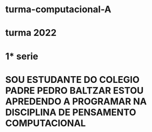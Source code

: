 # turma-computacional-A
# turma 2022
# 1* serie 
# SOU ESTUDANTE DO COLEGIO PADRE PEDRO BALTZAR ESTOU APREDENDO A PROGRAMAR NA DISCIPLINA DE PENSAMENTO COMPUTACIONAL    
